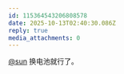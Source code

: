 ```yaml
---
id: 115364543206808578
date: 2025-10-13T02:40:30.086Z
reply: true
media_attachments: 0
---
```


<p><span class="h-card" translate="no"><a href="https://jiong.us/@sun" class="u-url mention" rel="nofollow noopener" target="_blank">@<span>sun</span></a></span> 换电池就行了。</p>
